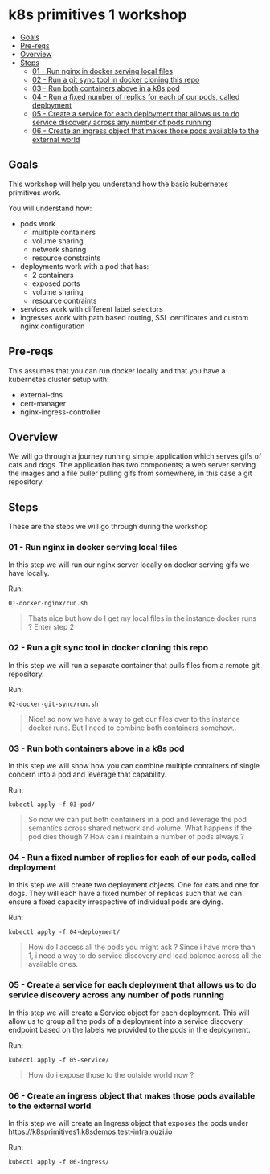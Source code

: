 # k8s primitives 1 workshop <!-- omit in toc -->

- [Goals](#goals)
- [Pre-reqs](#pre-reqs)
- [Overview](#overview)
- [Steps](#steps)
  - [01 - Run nginx in docker serving local files](#01---run-nginx-in-docker-serving-local-files)
  - [02 - Run a git sync tool in docker cloning this repo](#02---run-a-git-sync-tool-in-docker-cloning-this-repo)
  - [03 - Run both containers above in a k8s pod](#03---run-both-containers-above-in-a-k8s-pod)
  - [04 - Run a fixed number of replics for each of our pods, called deployment](#04---run-a-fixed-number-of-replics-for-each-of-our-pods-called-deployment)
  - [05 - Create a service for each deployment that allows us to do service discovery across any number of pods running](#05---create-a-service-for-each-deployment-that-allows-us-to-do-service-discovery-across-any-number-of-pods-running)
  - [06 - Create an ingress object that makes those pods available to the external world](#06---create-an-ingress-object-that-makes-those-pods-available-to-the-external-world)

## Goals

This workshop will help you understand how the basic kubernetes primitives work.

You will understand how:
- pods work
  - multiple containers
  - volume sharing
  - network sharing
  - resource constraints
- deployments work with a pod that has:
  - 2 containers
  - exposed ports
  - volume sharing
  - resource contraints
- services work with different label selectors
- ingresses work with path based routing, SSL certificates and custom nginx configuration 
  

## Pre-reqs 

This assumes that you can run docker locally and that you have a kubernetes cluster setup with:
- external-dns
- cert-manager
- nginx-ingress-controller

## Overview

We will go through a journey running simple application which serves gifs of cats and dogs.
The application has two components; a web server serving the images and a file puller pulling gifs from somewhere, in this case a git repository.

## Steps

These are the steps we will go through during the workshop

### 01 - Run nginx in docker serving local files

In this step we will run our nginx server locally on docker serving gifs we have locally.

Run:
```
01-docker-nginx/run.sh
```

>Thats nice but how do I get my local files in the instance docker runs ? Enter step 2

### 02 - Run a git sync tool in docker cloning this repo

In this step we will run a separate container that pulls files from a remote git repository.


Run:
```
02-docker-git-sync/run.sh
```

>Nice! so now we have a way to get our files over to the instance docker runs. But I need to combine both containers somehow.. 

### 03 - Run both containers above in a k8s pod

In this step we will show how you can combine multiple containers of single concern into a pod and leverage that capability.

Run:
```
kubectl apply -f 03-pod/
```

> So now we can put both containers in a pod and leverage the pod semantics across shared network and volume. What happens if the pod dies though ? How can i maintain a number of pods always ?

### 04 - Run a fixed number of replics for each of our pods, called deployment

In this step we will create two deployment objects. One for cats and one for dogs. They will each have a fixed number of replicas such that we can ensure a fixed capacity irrespective of individual pods are dying.

Run:
```
kubectl apply -f 04-deployment/
```

> How do I access all the pods you might ask ? Since i have more than 1, i need a way to do service discovery and load balance across all the available ones. 

### 05 - Create a service for each deployment that allows us to do service discovery across any number of pods running 

In this step we will create a Service object for each deployment. This will allow us to group all the pods of a deployment into a service discovery endpoint based on the labels we provided to the pods in the deployment.

Run:
```
kubectl apply -f 05-service/
```

> How do i expose those to the outside world now ?

### 06 - Create an ingress object that makes those pods available to the external world

In this step we will create an Ingress object that exposes the pods under https://k8sprimitives1.k8sdemos.test-infra.ouzi.io

Run:
```
kubectl apply -f 06-ingress/
```